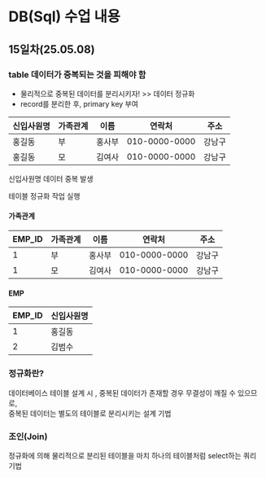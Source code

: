 # DB(Sql) 수업 내용

## 15일차(25.05.08)

### table 데이터가 중복되는 것을 피해야 함
- 물리적으로 중복된 데이터를 분리시키자!  >> 데이터 정규화
- record를 분리한 후, primary key 부여

|신입사원명|가족관계|이름|연락처|주소|
|-|-|-|-|-|
|홍길동|부|홍사부|010-0000-0000|강남구|
|홍길동|모|김여사|010-0000-0000|강남구|

신입사원명 데이터 중복 발생

테이블 정규화 작업 실행

#### 가족관계
|EMP_ID|가족관계|이름|연락처|주소|
|-|-|-|-|-|
|1|부|홍사부|010-0000-0000|강남구|
|1|모|김여사|010-0000-0000|강남구|

#### EMP
|EMP_ID|신입사원명|
|-|-|
|1|홍길동|
|2|김범수|

### 정규화란?
데이터베이스 테이블 설계 시 , 중복된 데이터가 존재할 경우 무결성이 깨질 수 있으므로, \
중복된 데이터는 별도의 테이블로 분리시키는 설계 기법

### 조인(Join)
정규화에 의해 물리적으로 분리된 테이블을 마치 하나의 테이블처럼 select하는 쿼리 기법